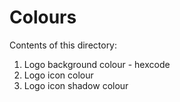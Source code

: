 # Colours

Contents of this directory:

1. Logo background colour - hexcode
2. Logo icon colour
3. Logo icon shadow colour
